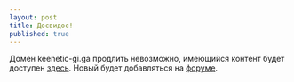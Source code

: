 ```yaml
---
layout: post
title: Досвидос!
published: true
---
```


Домен keenetic-gi.ga продлить невозможно, имеющийся контент будет доступен [здесь](https://PimpMyKeenetic.github.io).
Новый будет добавляться на [форуме](https://forum.keenetic.com/).
